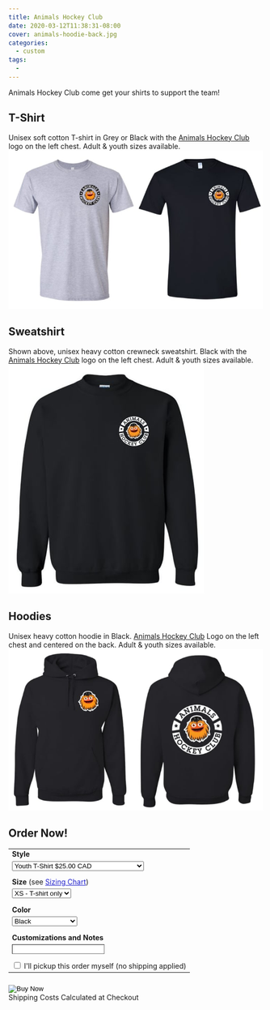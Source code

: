 ```yaml
---
title: Animals Hockey Club
date: 2020-03-12T11:38:31-08:00
cover: animals-hoodie-back.jpg
categories:
  - custom
tags:
  -
---
```


Animals Hockey Club come get your shirts to support the team!

<!--more-->


## T-Shirt 
Unisex soft cotton T-shirt in Grey or Black with the [Animals Hockey Club](https://www.instagram.com/animalshockeyclub/) logo on the left chest.  Adult & youth sizes available.
![Animals Hockey Club Tshirt in Grey and Black](animals-tshirt.jfif "Animals Hockey Club Tshirt in Grey and Black")

## Sweatshirt
Shown above, unisex heavy cotton crewneck sweatshirt.  Black with the [Animals Hockey Club](https://www.instagram.com/animalshockeyclub/) logo on the left chest.  Adult & youth sizes available.
![Animals Hockey Club sweatshirt in Black](animals-sweater.jfif "Animals Hockey Club sweatshirt in Black")

## Hoodies
Unisex heavy cotton hoodie in Black.  [Animals Hockey Club](https://www.instagram.com/animalshockeyclub/) Logo on the left chest and centered on the back.  Adult & youth sizes available.
![Animals Hockey Club Hoodie in Black](animals-hoodies.jfif "Animals Hockey Club Hoodie in Black")



<h2 id="order_now"> Order Now!</h2>
<form action="https://www.paypal.com/cgi-bin/webscr" method="post" target="_top">
  <input type="hidden" name="cmd" value="_s-xclick" />
  <input type="hidden" id="hosted_button_id" name="hosted_button_id" value="A2BTZSU4V56LU" />
  <table class="not-prose">
    <tr>
      <td>
        <input type="hidden" name="on0" value="Style"/>
        <strong>Style</strong>
      </td>
    </tr>
    <tr>
      <td>
        <select id="os0" name="os0" class="input input-bordered" style="appearance:auto; -webkit-appearance: auto" onChange="updateItemName()">
          <option value="Youth T-Shirt">
            Youth T-Shirt $25.00 CAD
          </option>
          <option value="Youth Sweatshirt">
            Youth Crewneck Sweatshirt $40.00 CAD
          </option>
          <option value="Youth Hoodie">
            Youth Hoodie $45.00 CAD
          </option>
           <option value="Adult T-Shirt">
            Adult T-Shirt $25.00 CAD
          </option>
          <option value="Adult Sweatshirt">
            Adult Crewneck Sweatshirt $40.00 CAD
          </option>
          <option value="Adult Hoodie">
            Adult Hoodie $45.00 CAD
          </option>
        </select>
      </td>
    </tr>
    <tr>
      <td style="padding-top:10px">
        <input type="hidden" name="on1" value="Size"/>
        <strong>Size</strong> (see <a target="_blank" style="color:#22c;" href="/sizing-chart/">Sizing Chart</a>)
      </td>
    </tr>
    <tr>
      <td>
        <select id="os1" name="os1" class="input input-bordered" style="appearance:auto; -webkit-appearance: auto" onChange="updateItemName()">
          <option value="XS">
            XS - T-shirt only
          </option>
          option value="Small" selected>
            Small
          </option>
          <option value="Medium">
            Medium
          </option>
          <option value="Large">
            Large
          </option>
          <option value="XL">
            XL
          </option>
          <option value="2XL">
            2XL
          </option>
          <option value="3XL">
            3XL
          </option>
        </select>
      </td>
    </tr>
    <tr>
      <td style="padding-top:10px">
        <input type="hidden" name="on2" value="Color"/>
        <strong>Color</strong>
      </td>
    </tr>
    <tr>
      <td>
        <select id="os2" name="os2" class="input input-bordered" style="appearance:auto; -webkit-appearance: auto" onChange="updateItemName()">
          <option value="Black" selected>
            Black
          </option>
          <option value="Grey" >
            Grey (T-shirt only)
          </option>
        </select>
      </td>
    </tr>
    <tr>
      <td style="padding-top:10px">
        <input type="hidden" name="on3" value="Customizations and Notes"/>
      <strong>Customizations and Notes</strong>
      </td>
    </tr>
    <tr>
      <td>
        <input type="text" name="os3" style="border-width:1px" maxLength="500" class="input input-bordered"/>
      </td>
    </tr>
    <tr>
      <td style="padding-top:10px">
        <input type="checkbox" name="local-pickup" onClick="toggleLocalPickup()"/> I'll pickup this order myself (no shipping applied)
        <input type="hidden" id="no_shipping" name="no_shipping" value=2 />
      </td>
    </tr>

  </table>
  <input type="hidden" id ="item_name" name="item_name" value="Animals Hockey">
  <input type="hidden" id ="os4" name="os4" value="HAnimals Hockey">
  <input type="hidden" name="currency_code" value="CAD" />
  <input style="margin-top:10px" type="image" src="https://www.paypalobjects.com/en_US/i/btn/btn_buynowCC_LG.gif" border="0" name="submit" title="PayPal - The safer, easier way to pay online!" alt="Buy Now" onClick="updateItemName()"/>
  <div>Shipping Costs Calculated at Checkout</div>
  <script>
    let designName = document.getElementById("title");
    let designNameField = document.getElementById("os4");
    designNameField.setAttribute('value',designName.innerText)
    function updateItemName() {
      let design = document.getElementById("title");
      let shirtStyle = document.getElementById("os0");
      let shirtSize = document.getElementById("os1");
      let shirtColor = document.getElementById("os2");
      let itemName = document.getElementById("item_name");
      console.log(
        design.innerText + " " + 
        shirtSize.options[shirtSize.selectedIndex].value + " " + 
        shirtColor.options[shirtColor.selectedIndex].value + " " + 
        shirtStyle.options[shirtStyle.selectedIndex].value
      )
      itemName.setAttribute('value', 
        design.innerText + " " + 
        shirtSize.options[shirtSize.selectedIndex].value + " " + 
        shirtColor.options[shirtColor.selectedIndex].value + " " + 
        shirtStyle.options[shirtStyle.selectedIndex].value
      )
    }
    function toggleLocalPickup() {
      const shippingButtonID="A2BTZSU4V56LU"
      const freeShippingButtonID="ZWFF9QBX8ZAPE"
      let shippingState = document.getElementById("hosted_button_id");
      let shippingPrompt = document.getElementById("no_shipping");
      if (shippingState.value == shippingButtonID) {
        shippingState.setAttribute('value',freeShippingButtonID)
        shippingPrompt.setAttribute('value',1)
      } else {
        shippingState.setAttribute('value',shippingButtonID)
        shippingPrompt.setAttribute('value',2)
      }
      return true
    }
  </script>
